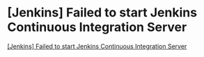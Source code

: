 # [Jenkins] Failed to start Jenkins Continuous Integration Server
[[Jenkins] Failed to start Jenkins Continuous Integration Server](https://aiwithcloud.com/2022/09/16/jenkins_failed_to_start_jenkins_continuous_integration_server/)